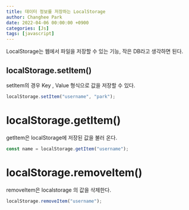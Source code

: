```yaml
---
title: 데이터 정보를 저장하는 LocalStorage
author: Changhee Park
date: 2022-04-06 00:00:00 +0900
categories: [Js]
tags: [javascript]
---
```


LocalStorage는 웹에서 파일을 저장할 수 있는 기능, 작은 DB라고 생각하면 된다.

## localStorage.setItem()

setItem의 경우 Key , Value 형식으로 값을 저장할 수 있다.

```jsx
localStorage.setItem("username", "park");
```

# localStorage.getItem()

getItem은 localStorage에 저장된 값을 불러 온다.

```jsx
const name = localStorage.getItem("username");
```

# localStorage.removeItem()

removeItem은 localstorage 의 값을 삭제한다.

```jsx
localStorage.removeItem("username");
```
